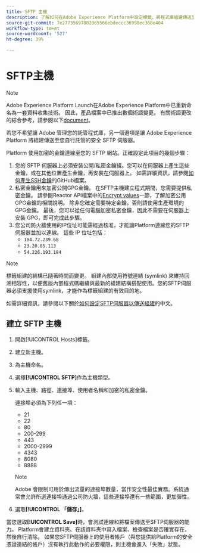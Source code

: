 ```yaml
---
title: SFTP 主機
description: 了解如何在Adobe Experience Platform中設定標籤，將程式庫組建傳送至安全、自行托管的SFTP伺服器。
source-git-commit: 7e27735697882065566ebdeccc36998ec368e404
workflow-type: tm+mt
source-wordcount: '527'
ht-degree: 39%

---
```


# SFTP主機

>[!NOTE]
>
>Adobe Experience Platform Launch在Adobe Experience Platform中已重新命名為一套資料收集技術。 因此，產品檔案中已推出數個術語變更。 有關術語更改的綜合參考，請參閱以下[document](../../../term-updates.md)。

若您不希望讓 Adobe 管理您的託管程式庫，另一個選項是讓 Adobe Experience Platform 將組建傳送至您自行託管的安全 SFTP 伺服器。

Platform 使用加密的金鑰連線至您的 SFTP 網站。正確設定此項目的幾個步驟：

1. 您的 SFTP 伺服器上必須安裝公開/私密金鑰組。您可以在伺服器上產生這些金鑰，或在其他位置產生金鑰，再安裝在伺服器上。 如需詳細資訊，請參閱[如何產生SSH金鑰](https://help.github.com/articles/generating-a-new-ssh-key-and-adding-it-to-the-ssh-agent/#generating-a-new-ssh-key)的GitHub檔案。
1. 私密金鑰用來加密公開GPG金鑰。 在SFTP主機建立程式期間，您需要提供私密金鑰。 請參閱Reactor API檔案中的[Encrypt values](https://developer.adobelaunch.com/api/guides/encrypting_values/)一節，了解加密公用GPG金鑰的相關說明。 除非您確定需要特定金鑰，否則請使用生產環境的GPG金鑰。 最後，您可以從任何電腦加密私密金鑰，因此不需要在伺服器上安裝 GPG，即可完成此步驟。
1. 您公司防火牆使用的IP位址可能需經過核准，才能讓Platform連線您的SFTP伺服器並加以連線。 這些 IP 位址包括：
   * `184.72.239.68`
   * `23.20.85.113`
   * `54.226.193.184`

>[!NOTE]
>
>標籤組建的結構已隨著時間而變更。 組建內部使用符號連結 (symlink) 來維持回溯相容性，以便舊版內嵌程式碼繼續與最新的組建結構搭配使用。您的SFTP伺服器必須支援使用symlink，才能作為標籤組建的有效目的地。

如需詳細資訊，請參閱以下關於[如何設定SFTP伺服器以傳送組建](https://medium.com/launch-by-adobe/configuring-an-sftp-server-for-use-with-adobe-launch-bc626027e5a6)的中文。

## 建立 SFTP 主機

1. 開啟[!UICONTROL Hosts]標籤。
1. 建立新主機。
1. 為主機命名。
1. 選擇&#x200B;**[!UICONTROL SFTP]**&#x200B;作為主機類型。
1. 輸入主機、路徑、連接埠、使用者名稱和加密的私密金鑰。

   連接埠必須為下列任一項：

   * 21
   * 22
   * 80
   * 200-299
   * 443
   * 2000-2999
   * 4343
   * 8080
   * 8888

   >[!NOTE]
   >
   >Adobe 會限制可用於傳出流量的連接埠數量，當作安全性最佳實務。系統通常會允許所選連接埠通過公司防火牆，這些連接埠還有一些範圍，更加彈性。

1. 選取&#x200B;**[!UICONTROL 「儲存」]**。

當您選取&#x200B;**[!UICONTROL Save]**&#x200B;時，會測試連線和將檔案傳送至SFTP伺服器的能力。 Platform會建立資料夾、在該資料夾中寫入檔案、檢查檔案是否確實存在，然後自行清除。 如果您SFTP伺服器上的使用者帳戶（與您提供給Platform的安全憑證連結的帳戶）沒有執行此動作的必要權限，則主機會進入「失敗」狀態。
